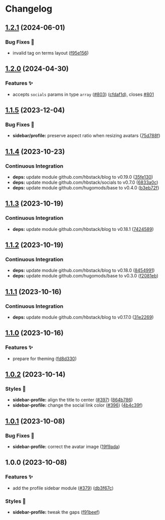 # Changelog

## [1.2.1](https://github.com/hbstack/blog/compare/modules/sidebar/profile/v1.2.0...modules/sidebar/profile/v1.2.1) (2024-06-01)


### Bug Fixes 🐞

* invalid tag on terms layout ([f95e156](https://github.com/hbstack/blog/commit/f95e156601d95c420d055ba6748e832c4863ff71))

## [1.2.0](https://github.com/hbstack/blog/compare/modules/sidebar/profile/v1.1.5...modules/sidebar/profile/v1.2.0) (2024-04-30)


### Features ✨

* accepts `socials` params in type `array` ([#803](https://github.com/hbstack/blog/issues/803)) ([cfdaf1d](https://github.com/hbstack/blog/commit/cfdaf1de9f22b7ddf602332ea1e15a6533599320)), closes [#801](https://github.com/hbstack/blog/issues/801)

## [1.1.5](https://github.com/hbstack/blog/compare/modules/sidebar/profile/v1.1.4...modules/sidebar/profile/v1.1.5) (2023-12-04)


### Bug Fixes 🐞

* **sidebar/profile:** preserve aspect ratio when resizing avatars ([75d788f](https://github.com/hbstack/blog/commit/75d788fc314044c2849196ad30bd2cecd3d20d1e))

## [1.1.4](https://github.com/hbstack/blog/compare/modules/sidebar/profile/v1.1.3...modules/sidebar/profile/v1.1.4) (2023-10-23)


### Continuous Integration

* **deps:** update module github.com/hbstack/blog to v0.19.0 ([35fe130](https://github.com/hbstack/blog/commit/35fe130d9ba5e3eadc5f23db3da02bde5351749f))
* **deps:** update module github.com/hbstack/socials to v0.7.0 ([6833a0c](https://github.com/hbstack/blog/commit/6833a0c0bd359f22c1d7b0371184b4f004e50aba))
* **deps:** update module github.com/hugomods/base to v0.4.0 ([b3eb72f](https://github.com/hbstack/blog/commit/b3eb72f554d83435d017d1e14a910b8bcd1bf58a))

## [1.1.3](https://github.com/hbstack/blog/compare/modules/sidebar/profile/v1.1.2...modules/sidebar/profile/v1.1.3) (2023-10-19)


### Continuous Integration

* **deps:** update module github.com/hbstack/blog to v0.18.1 ([7424589](https://github.com/hbstack/blog/commit/7424589a7c50c90858f2df1cac342c890a5a1a0b))

## [1.1.2](https://github.com/hbstack/blog/compare/modules/sidebar/profile/v1.1.1...modules/sidebar/profile/v1.1.2) (2023-10-19)


### Continuous Integration

* **deps:** update module github.com/hbstack/blog to v0.18.0 ([8454991](https://github.com/hbstack/blog/commit/84549916c81e1169ddb29adc93446a7794b6af26))
* **deps:** update module github.com/hugomods/base to v0.3.0 ([f2081eb](https://github.com/hbstack/blog/commit/f2081eb1e0b3f8f607524d7febc533bc35b857fa))

## [1.1.1](https://github.com/hbstack/blog/compare/modules/sidebar/profile/v1.1.0...modules/sidebar/profile/v1.1.1) (2023-10-16)


### Continuous Integration

* **deps:** update module github.com/hbstack/blog to v0.17.0 ([31e2269](https://github.com/hbstack/blog/commit/31e2269889826b3a102fb1ac5ac1a0c09a88d652))

## [1.1.0](https://github.com/hbstack/blog/compare/modules/sidebar/profile/v1.0.2...modules/sidebar/profile/v1.1.0) (2023-10-16)


### Features ✨

* prepare for theming ([fd8d330](https://github.com/hbstack/blog/commit/fd8d3302218dec96344cb13466de270e6a71dc6c))

## [1.0.2](https://github.com/hbstack/blog/compare/modules/sidebar/profile/v1.0.1...modules/sidebar/profile/v1.0.2) (2023-10-14)


### Styles 🎨

* **sidebar-profile:** align the title to center ([#397](https://github.com/hbstack/blog/issues/397)) ([864b786](https://github.com/hbstack/blog/commit/864b7864bcc494751f5d60cfa66711c4762a2503))
* **sidebar-profile:** change the social link color ([#396](https://github.com/hbstack/blog/issues/396)) ([4b4c39f](https://github.com/hbstack/blog/commit/4b4c39f50f505e38682f67c780e37347492b2ca2))

## [1.0.1](https://github.com/hbstack/blog/compare/modules/sidebar/profile/v1.0.0...modules/sidebar/profile/v1.0.1) (2023-10-08)


### Bug Fixes 🐞

* **sidebar-profile:** correct the avatar image ([19f9ada](https://github.com/hbstack/blog/commit/19f9adaea9124d4f0d066edd3f6d6a6b4fc62430))

## 1.0.0 (2023-10-08)


### Features ✨

* add the profile sidebar module ([#379](https://github.com/hbstack/blog/issues/379)) ([db3f67c](https://github.com/hbstack/blog/commit/db3f67c1b43ff5e70ae0b7c2cc97c13c5595492a))


### Styles 🎨

* **sidebar-profile:** tweak the gaps ([f91beef](https://github.com/hbstack/blog/commit/f91beef2d456f570faf7834d06a86acba3b03929))
